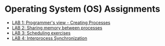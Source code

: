 # Operating System (OS) Assignments

* [LAB 1: Programmer's view - Creating Processes](https://github.com/Maxime-Hrt/ece-os-heurtevent-lecoq/blob/main/Lab1/README.md)
* [LAB 2: Sharing memory between processes](https://github.com/Maxime-Hrt/ece-os-heurtevent-lecoq/blob/main/Lab2/README.md)
* [LAB 3: Scheduling exercises](https://github.com/Maxime-Hrt/ece-os-heurtevent-lecoq/blob/main/Lab3/README.md)
* [LAB 4: Interprocess Synchronization](https://github.com/Maxime-Hrt/ece-os-heurtevent-lecoq/blob/main/Lab4/README.md)

